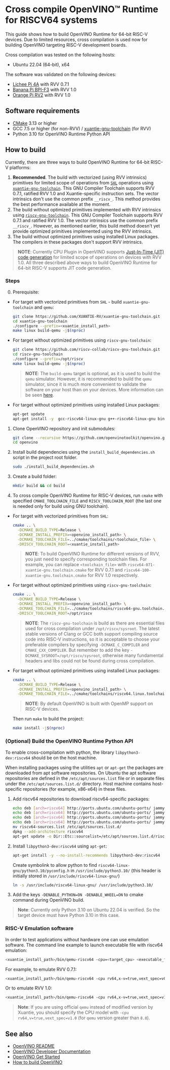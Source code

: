 # Cross compile OpenVINO™ Runtime for RISCV64 systems
This guide shows how to build OpenVINO Runtime for 64-bit RISC-V devices. Due to limited resources, cross compilation is used now for building OpenVINO targeting RISC-V development boards.

Cross compilation was tested on the following hosts:
- Ubuntu 22.04 (64-bit), x64

The software was validated on the following devices:
- [Lichee Pi 4A](https://wiki.sipeed.com/hardware/en/lichee/th1520/lp4a.html) with RVV 0.7.1
- [Banana Pi BPI-F3](https://www.banana-pi.org/en/banana-pi-sbcs/175.html) with RVV 1.0
- [Orange Pi RV2](http://www.orangepi.org/) with RVV 1.0


## Software requirements

- [CMake](https://cmake.org/download/) 3.13 or higher
- GCC 7.5 or higher (for non-RVV) / [xuantie-gnu-toolchain](https://github.com/XUANTIE-RV/xuantie-gnu-toolchain) (for RVV)
- Python 3.10 for OpenVINO Runtime Python API

## How to build
Currently, there are three ways to build OpenVINO Runtime for 64-bit RISC-V platforms:

1. **Recommended**. The build with vectorized (using RVV intrinsics) primitives for limited scope of operations from [`SHL`](https://github.com/XUANTIE-RV/csi-nn2) operations using [`xuantie-gnu-toolchain`](https://github.com/XUANTIE-RV/).
This GNU Compiler Toolchain supports RVV 0.7.1, ratified RVV 1.0 and Xuantie-specific instruction sets.
The vector intrinsics don't use the common prefix `__riscv_`.
This method provides the best performance available at the moment.
2. The build without optimized primitives implemented with RVV intrinsics using [`riscv-gnu-toolchain`](https://github.com/riscv-collab/riscv-gnu-toolchain.git). This GNU Compiler Toolchain supports RVV 0.7.1 and ratified RVV 1.0. The vector intrinsics use the common prefix `__riscv_`. However, as mentioned earlier, this build method doesn't yet provide optimized primitives implemented using the RVV intrinsics.
3. The build without optimized primitives using installed Linux packages. The compilers in these packages don't support RVV intrinsics.

> **NOTE**: Currently CPU Plugin in OpenVINO supports [Just-In-Time (JIT) code generation](https://github.com/openvinotoolkit/openvino/blob/master/src/plugins/intel_cpu/src/emitters/README.md) for limited scope of operations on devices with RVV 1.0.
  All three described above ways to build OpenVINO Runtime for 64-bit RISC-V supports JIT code generation.

### Steps

0. Prerequisite:
- For target with vectorized primitives from `SHL` - build `xuantie-gnu-toolchain` and `qemu`:
   ```sh
   git clone https://github.com/XUANTIE-RV/xuantie-gnu-toolchain.git
   cd xuantie-gnu-toolchain
   ./configure --prefix=<xuantie_install_path>
   make linux build-qemu -j$(nproc)
   ```
- For target without optimized primitives using `riscv-gnu-toolchain`:
   ```sh
   git clone https://github.com/riscv-collab/riscv-gnu-toolchain.git
   cd riscv-gnu-toolchain
   ./configure --prefix=/opt/riscv
   make linux build-qemu -j$(nproc)
   ```
   > **NOTE**: The `build-qemu` target is optional, as it is used to build the `qemu` simulator. However, it is recommended to build the `qemu` simulator, since it is much more convenient to validate the software on your host than on your devices. More information can be seen [here](https://github.com/riscv-collab/riscv-gnu-toolchain).
- For target without optimized primitives using installed Linux packages:
   ```sh
   apt-get update
   apt-get install -y  gcc-riscv64-linux-gnu g++-riscv64-linux-gnu binutils-riscv64-linux-gnu
   ```

1. Clone OpenVINO repository and init submodules:
   ```sh
   git clone --recursive https://github.com/openvinotoolkit/openvino.git
   cd openvino
   ```

2. Install build dependencies using the `install_build_dependencies.sh` script in the
   project root folder.
   ```sh
   sudo ./install_build_dependencies.sh
   ```

3. Create a build folder:
   ```sh
   mkdir build && cd build
   ``` 

4. To cross compile OpenVINO Runtime for RISC-V devices, run `cmake` with specified `CMAKE_TOOLCHAIN_FILE` and `RISCV_TOOLCHAIN_ROOT` (the last one is needed only for build using GNU toolchain).
- For target with vectorized primitives from `SHL`:
   ```sh
   cmake .. \
     -DCMAKE_BUILD_TYPE=Release \
     -DCMAKE_INSTALL_PREFIX=<openvino_install_path> \
     -DCMAKE_TOOLCHAIN_FILE=../cmake/toolchains/<toolchain_file> \
     -DRISCV_TOOLCHAIN_ROOT=<xuantie_install_path>
   ```
   > **NOTE**: To build OpenVINO Runtime for different versions of RVV, you just need to specify corresponding toolchain files. For example, you can replace `<toolchain_file>` with `riscv64-071-xuantie-gnu.toolchain.cmake` for RVV 0.7.1 and `riscv64-100-xuantie-gnu.toolchain.cmake` for RVV 1.0 respectively.
- For target without optimized primitives using `riscv-gnu-toolchain`:
   ```sh
   cmake .. \
     -DCMAKE_BUILD_TYPE=Release \
     -DCMAKE_INSTALL_PREFIX=<openvino_install_path> \
     -DCMAKE_TOOLCHAIN_FILE=../cmake/toolchains/riscv64-gnu.toolchain.cmake \
     -DRISCV_TOOLCHAIN_ROOT=/opt/riscv
   ```
   > **NOTE**: The `riscv-gnu-toolchain` is build as there are essential files used for cross compilation under `/opt/riscv/sysroot`. The latest stable versions of Clang or GCC both support compiling source code into RISC-V instructions, so it is acceptable to choose your preferable compilers by specifying `-DCMAKE_C_COMPILER` and `CMAKE_CXX_COMPILER`. But remember to add the key `-DCMAKE_SYSROOT=/opt/riscv/sysroot`, otherwise many fundamental headers and libs could not be found during cross compilation. 
- For target without optimized primitives using installed Linux packages:
   ```sh
   cmake .. \
     -DCMAKE_BUILD_TYPE=Release \
     -DCMAKE_INSTALL_PREFIX=<openvino_install_path> \
     -DCMAKE_TOOLCHAIN_FILE=../cmake/toolchains/riscv64.linux.toolchain.cmake
   ```
   > **NOTE**: By default OpenVINO is built with OpenMP support on RISC-V devices.

   Then run `make` to build the project:
   ```sh
   make install -j$(nproc)
   ```

### (Optional) Build the OpenVINO Runtime Python API
To enable cross-compilation with python, the library `libpython3-dev:riscv64` should be on the host machine.

When installing packages using the utilities `apt` or `apt-get` the packages are downloaded from apt software repositories. On Ubuntu the apt software repositories are defined in the `/etc/apt/sources.list` file or in separate files under the `/etc/apt/sources.list.d/` directory. Host machine contains host-specific repositories (for example, x86-x64) in these files. 

1. Add riscv64 repositories to download riscv64-specific packages:
    ```sh
    echo deb [arch=riscv64] http://ports.ubuntu.com/ubuntu-ports/ jammy main >> riscv64-sources.list
    echo deb [arch=riscv64] http://ports.ubuntu.com/ubuntu-ports/ jammy universe >> riscv64-sources.list
    echo deb [arch=riscv64] http://ports.ubuntu.com/ubuntu-ports/ jammy-updates main >> riscv64-sources.list
    echo deb [arch=riscv64] http://ports.ubuntu.com/ubuntu-ports/ jammy-security main >> riscv64-sources.list
    mv riscv64-sources.list /etc/apt/sources.list.d/
    dpkg --add-architecture riscv64
    apt-get update -o Dir::Etc::sourcelist=/etc/apt/sources.list.d/riscv64-sources.list
    ```

2. Install `libpython3-dev:riscv64` using `apt-get`:
    ```sh
    apt-get install -y --no-install-recommends libpython3-dev:riscv64
    ```
   Create  symbolink to allow python to find `riscv64-linux-gnu/python3.10/pyconfig.h` in `/usr/include/python3.10/` (this header is initially stored in `/usr/include/riscv64-linux-gnu/`)
    ```sh
    ln -s /usr/include/riscv64-linux-gnu/ /usr/include/python3.10/
    ```

3. Add the keys `-DENABLE_PYTHON=ON -DENABLE_WHEEL=ON` to cmake command during OpenVINO build.

> **Note**: Currently only Python 3.10 on Ubuntu 22.04 is verified. So the target device must have Python 3.10 in this case.

### RISC-V Emulation software
In order to test applications without hardware one can use emulation software. The command line example to launch executable file with riscv64 emulation:
```sh
<xuantie_install_path>/bin/qemu-riscv64 -cpu=<target_cpu> <executable_file_path>
```

For example, to emulate RVV 0.7.1:
```sh
<xuantie_install_path>/bin/qemu-riscv64 -cpu rv64,x-v=true,vext_spec=v0.7.1 <executable_file_path>
```

Or to emulate RVV 1.0:
```sh
<xuantie_install_path>/bin/qemu-riscv64 -cpu rv64,x-v=true,vext_spec=v1.0 <executable_file_path>
```

> **Note**: If you are using official `qemu` instead of modified version by Xuantie, you should specify the CPU model with `-cpu rv64,v=true,vext_spec=v1.0` (for `qemu` version greater than `8.0`). 

## See also

 * [OpenVINO README](../../README.md)
 * [OpenVINO Developer Documentation](index.md)
 * [OpenVINO Get Started](./get_started.md)
 * [How to build OpenVINO](build.md)


